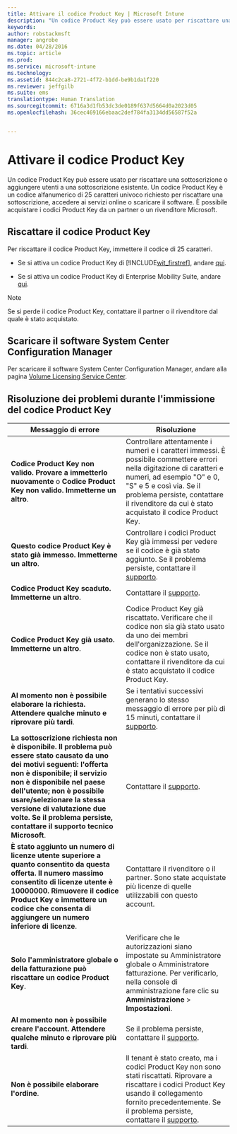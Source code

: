 ```yaml
---
title: Attivare il codice Product Key | Microsoft Intune
description: "Un codice Product Key può essere usato per riscattare una sottoscrizione di Intune o aggiungere utenti a una sottoscrizione esistente."
keywords: 
author: robstackmsft
manager: angrobe
ms.date: 04/28/2016
ms.topic: article
ms.prod: 
ms.service: microsoft-intune
ms.technology: 
ms.assetid: 844c2ca8-2721-4f72-b1dd-be9b1da1f220
ms.reviewer: jeffgilb
ms.suite: ems
translationtype: Human Translation
ms.sourcegitcommit: 6716a3d1fb53dc3de0189f637d5664d0a2023d05
ms.openlocfilehash: 36cec469166ebaac2def784fa3134dd56587f52a


---
```


# Attivare il codice Product Key
Un codice Product Key può essere usato per riscattare una sottoscrizione o aggiungere utenti a una sottoscrizione esistente. Un codice Product Key è un codice alfanumerico di 25 caratteri univoco richiesto per riscattare una sottoscrizione, accedere ai servizi online o scaricare il software. È possibile acquistare i codici Product Key da un partner o un rivenditore Microsoft.

## Riscattare il codice Product Key
Per riscattare il codice Product Key, immettere il codice di 25 caratteri.

-   Se si attiva un codice Product Key di [!INCLUDE[wit_firstref](./includes/wit_firstref_md.md)], andare [qui](https://account.manage.microsoft.com/commerce/productkeystart.aspx).

-   Se si attiva un codice Product Key di Enterprise Mobility Suite, andare [qui](http://www.microsoft.com/ems/open).

> [!NOTE]
> Se si perde il codice Product Key, contattare il partner o il rivenditore dal quale è stato acquistato.

## Scaricare il software System Center Configuration Manager
Per scaricare il software System Center Configuration Manager, andare alla pagina [Volume Licensing Service Center](http://go.microsoft.com/fwlink/?LinkID=232300).

## Risoluzione dei problemi durante l'immissione del codice Product Key

|Messaggio di errore|Risoluzione|
|-----------------|--------------|
|**Codice Product Key non valido. Provare a immetterlo nuovamente** o **Codice Product Key non valido. Immetterne un altro**.|Controllare attentamente i numeri e i caratteri immessi. È possibile commettere errori nella digitazione di caratteri e numeri, ad esempio "O" e 0, "S" e 5 e così via. Se il problema persiste, contattare il rivenditore da cui è stato acquistato il codice Product Key.|
|**Questo codice Product Key è stato già immesso. Immetterne un altro**.|Controllare i codici Product Key già immessi per vedere se il codice è già stato aggiunto. Se il problema persiste, contattare il [supporto](http://go.microsoft.com/fwlink/?LinkID=394189).|
|**Codice Product Key scaduto. Immetterne un altro**.|Contattare il [supporto](http://go.microsoft.com/fwlink/?LinkID=394189).|
|**Codice Product Key già usato. Immetterne un altro**.|Codice Product Key già riscattato. Verificare che il codice non sia già stato usato da uno dei membri dell'organizzazione. Se il codice non è stato usato, contattare il rivenditore da cui è stato acquistato il codice Product Key.|
|**Al momento non è possibile elaborare la richiesta. Attendere qualche minuto e riprovare più tardi**.|Se i tentativi successivi generano lo stesso messaggio di errore per più di 15 minuti, contattare il [supporto](http://go.microsoft.com/fwlink/?LinkID=394189).|
|**La sottoscrizione richiesta non è disponibile. Il problema può essere stato causato da uno dei motivi seguenti: l'offerta non è disponibile; il servizio non è disponibile nel paese dell'utente; non è possibile usare/selezionare la stessa versione di valutazione due volte. Se il problema persiste, contattare il supporto tecnico Microsoft**.|Contattare il [supporto](http://go.microsoft.com/fwlink/?LinkID=394189).|
|**È stato aggiunto un numero di licenze utente superiore a quanto consentito da questa offerta. Il numero massimo consentito di licenze utente è 10000000. Rimuovere il codice Product Key e immettere un codice che consenta di aggiungere un numero inferiore di licenze**.|Contattare il rivenditore o il partner. Sono state acquistate più licenze di quelle utilizzabili con questo account.|
|**Solo l'amministratore globale o della fatturazione può riscattare un codice Product Key**.|Verificare che le autorizzazioni siano impostate su Amministratore globale o Amministratore fatturazione. Per verificarlo, nella console di amministrazione fare clic su **Amministrazione** &gt; **Impostazioni**.|
|**Al momento non è possibile creare l'account. Attendere qualche minuto e riprovare più tardi**.|Se il problema persiste, contattare il [supporto](http://go.microsoft.com/fwlink/?LinkID=394189).|
|**Non è possibile elaborare l'ordine**.|Il tenant è stato creato, ma i codici Product Key non sono stati riscattati. Riprovare a riscattare i codici Product Key usando il collegamento fornito precedentemente. Se il problema persiste, contattare il [supporto](http://go.microsoft.com/fwlink/?LinkID=394189).|



<!--HONumber=Jul16_HO4-->


